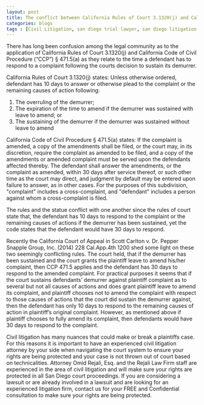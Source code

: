 ```yaml
---
layout: post
title: The conflict between California Rules of Court 3.1320(j) and California Code of Civil Procedure 471.5(a) and the Court of Appeals interpretation.
categories:	blogs
tags : [Civil Litigation, san diego trial lawyer, san diego litigation attorney, demurrers, time to respond to demurrers, san diego litigation attorney]
---
```





There has long been confusion among the legal community as to the application of California Rules of Court 3.1320(j) and California Code of Civil Procedure (“CCP”) § 471.5(a) as they relate to the time a defendant has to respond to a complaint following the courts decision to sustain its demurrer. 

California Rules of Court 3.1320(j) states:  Unless otherwise ordered, defendant has 10 days to answer or otherwise plead to the complaint or the remaining causes of action following:

1. The overruling of the demurrer;
2. The expiration of the time to amend if the demurrer was sustained with leave to amend; or
3. The sustaining of the demurrer if the demurrer was sustained without leave to amend

California Code of Civil Procedure § 471.5(a) states: If the complaint is amended, a copy of the amendments shall be filed, or the court may, in its discretion, require the complaint as amended to be filed, and a copy of the amendments or amended complaint must be served upon the defendants affected thereby. The defendant shall answer the amendments, or the complaint as amended, within 30 days after service thereof, or such other time as the court may direct, and judgment by default may be entered upon failure to answer, as in other cases. For the purposes of this subdivision, "complaint" includes a cross-complaint, and "defendant" includes a person against whom a cross-complaint is filed.

The rules and the statue conflict with one another since the rules of court state that, the defendant has 10 days to respond to the complaint or the remaining causes of actions if the demurrer has been sustained, yet the code states that the defendant would have 30 days to respond.  

Recently the California Court of Appeal in Scott Carlton v. Dr. Pepper Snapple Group, Inc. (2014) 228 Cal.App.4th 1200 shed some light on these two seemingly conflicting rules. 
The court held, that if the demurrer has been sustained and the court grants the plaintiff leave to amend his/her complaint, then CCP 471.5 applies and the defendant has 30 days to respond to the amended complaint. 
For practical purposes it seems that if the court sustains defendants’ demurrer against plaintiff complaint as to several but not all causes of actions and does grant plaintiff leave to amend its complaint, and plaintiff chooses not to amend the complaint with respect to those causes of actions that the court did sustain the demurrer against, then the defendant has only 10 days to respond to the remaining causes of action in plaintiff’s original complaint. However, as mentioned above if plaintiff chooses to fully amend its complaint, then defendants would have 30 days to respond to the complaint. 

Civil litigation has many nuances that could make or break a plaintiffs case. For this reasons it is important to have an experienced civil litigation attorney by your side when navigating the court system to ensure your rights are being protected and your case is not thrown out of court based on technicalities. Attorney Omid Rejali, Esq. and the Rejali Law Firm staff are experienced in the area of civil litigation and will make sure your rights are protected in all San Diego court proceedings. If you are considering a lawsuit or are already involved in a lawsuit and are looking for an experienced litigation firm, contact us for your FREE and Confidential consultation to make sure your rights are being protected. 
